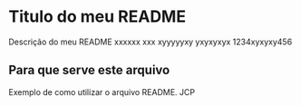 # Titulo do meu README

Descrição do meu README
xxxxxx xxx   xyyyyyxy
yxyxyxyx 1234xyxyxy456

## Para que serve este arquivo

Exemplo de como utilizar o arquivo README.
JCP
